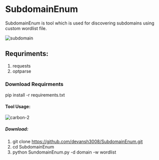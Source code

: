 # SubdomainEnum

SubdomainEnum is tool which is used for discovering subdomains using custom wordlist file.

![subdomain](https://user-images.githubusercontent.com/30910269/82931733-fdd0e480-9fa4-11ea-91c3-f51c1f6e75b4.png)

## Requriments:
1) requests
2) optparse

### Download Requirments

pip install -r requirements.txt

#### Tool Usage:

![carbon-2](https://user-images.githubusercontent.com/30910269/82932344-eba37600-9fa5-11ea-891c-18ccacfee94e.png)

##### Download:
1) git clone https://github.com/devansh3008/SubdomainEnum.git
2) cd SubdomainEnum
3) python SundomainEnum.py -d domain -w wordlist

